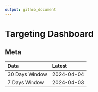 ```yaml
---
output: github_document
---
```


# Targeting Dashboard



## Meta


|Data           |Latest     |
|:--------------|:----------|
|30 Days Window |2024-04-04 |
|7 Days Window  |2024-04-03 |
